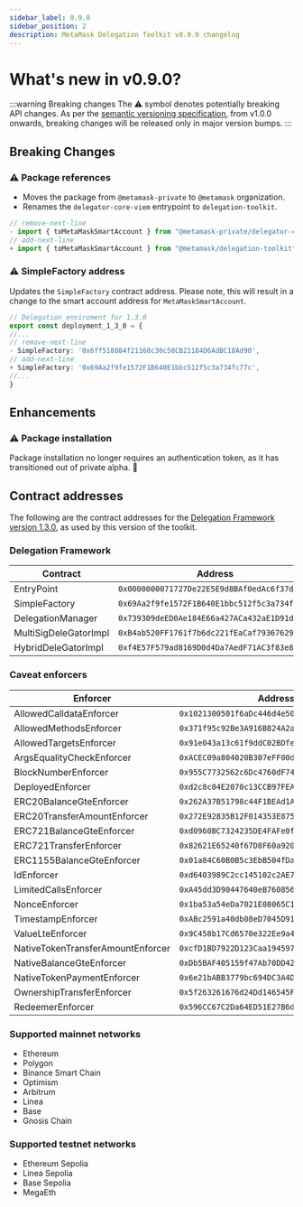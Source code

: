 ```yaml
---
sidebar_label: 0.9.0        
sidebar_position: 2
description: MetaMask Delegation Toolkit v0.9.0 changelog
---
```


# What's new in v0.9.0?

:::warning Breaking changes
The ⚠️ symbol denotes potentially breaking API changes.
As per the [semantic versioning specification](https://semver.org/#spec-item-4), from v1.0.0 onwards,
breaking changes will be released only in major version bumps.
:::

## Breaking Changes

### ⚠️ Package references

- Moves the package from `@metamask-private` to `@metamask` organization. 
- Renames the `delegator-core-viem` entrypoint to `delegation-toolkit`.

```typescript
// remove-next-line
- import { toMetaMaskSmartAccount } from "@metamask-private/delegator-core-viem";
// add-next-line
+ import { toMetaMaskSmartAccount } from "@metamask/delegation-toolkit";
```

### ⚠️ SimpleFactory address

Updates the `SimpleFactory` contract address. Please note, this will result in a change to the smart account address for `MetaMaskSmartAccount`. 

```typescript
// Delegation enviroment for 1.3.0
export const deployment_1_3_0 = {
//...
// remove-next-line
- SimpleFactory: '0x6ff518884f21168c30c58CB21184D6AdBC18Ad90',
// add-next-line
+ SimpleFactory: '0x69Aa2f9fe1572F1B640E1bbc512f5c3a734fc77c',
//...
}

```

## Enhancements

### ⚠️ Package installation

Package installation no longer requires an authentication token, as it has transitioned out of private alpha. 🎉

## Contract addresses

The following are the contract addresses for the
[Delegation Framework version 1.3.0](https://github.com/MetaMask/delegation-framework/blob/v1.3.0/documents/Deployments.md),
as used by this version of the toolkit.

### Delegation Framework

| Contract | Address |
|----------|---------|
| EntryPoint | `0x0000000071727De22E5E9d8BAf0edAc6f37da032` |
| SimpleFactory | `0x69Aa2f9fe1572F1B640E1bbc512f5c3a734fc77c` |
| DelegationManager | `0x739309deED0Ae184E66a427ACa432aE1D91d022e` |
| MultiSigDeleGatorImpl | `0xB4ab520FF1761f7b6dc221fEaCaf79367629Ed12` |
| HybridDeleGatorImpl | `0xf4E57F579ad8169D0d4Da7AedF71AC3f83e8D2b4` |

### Caveat enforcers

| Enforcer | Address |
|----------|---------|
| AllowedCalldataEnforcer | `0x1021300501f6aDc446d4e506053F55a8a63cB1d7` |
| AllowedMethodsEnforcer | `0x371f95c92Be3A916B824A2aE086Ed6db7A6193Fb` |
| AllowedTargetsEnforcer | `0x91e043a13c61f9ddC02BDfe38dCA02A7F5b7Cc88` |
| ArgsEqualityCheckEnforcer | `0xACEC09a804020B307eFF00df9AAfb1Cf656DF9Cf` |
| BlockNumberEnforcer | `0x955C7732562c6Dc4760dF749440f3ab28F46F608` |
| DeployedEnforcer | `0xd2c8c04E2070c13CCB97FEAa25D1915676AAC191` |
| ERC20BalanceGteEnforcer | `0x262A37B51798c44F1BEAd1A076703E4488887b78` |
| ERC20TransferAmountEnforcer | `0x272E92835B12F014353E8754808C67682e9dddFA` |
| ERC721BalanceGteEnforcer | `0xd0960BC7324235DE4FAFe0f2eDCff64313220CC8` |
| ERC721TransferEnforcer | `0x82621E65240f67D8F60a920F709127743A8D20A9` |
| ERC1155BalanceGteEnforcer | `0x01a84C60B0B5c3EbB504fDa60a8236eB7e2D6655` |
| IdEnforcer | `0xd6403989C2cc145102c2AE76E70D1317947ef587` |
| LimitedCallsEnforcer | `0xA45dd3D90447640eB76085637132a74E18b310E3` |
| NonceEnforcer | `0x1ba53a54eDa7021E08065C1C1943bCE91e0FceA3` |
| TimestampEnforcer | `0xABc2591a40db08eD7045D91A29B3DBC33082DB54` |
| ValueLteEnforcer | `0x9C458b17Cd6570e322Ee9a4180b309dAFD08e24C` |
| NativeTokenTransferAmountEnforcer | `0xcfD1BD7922D123Caa194597BF7A0073899a284Df` |
| NativeBalanceGteEnforcer | `0xDb5BAF405159f47Ab70DD424021ef114A450E101` |
| NativeTokenPaymentEnforcer | `0x6e21bABB3779bc694DC3A4DCeB35C1ecC1d9087b` |
| OwnershipTransferEnforcer | `0x5f263261676d24Dd146545F22E485708900B2B83` |
| RedeemerEnforcer | `0x596CC67C2Da64ED51E27B6d61f46e3F687E9182d` |

### Supported mainnet networks
- Ethereum
- Polygon
- Binance Smart Chain
- Optimism
- Arbitrum
- Linea
- Base
- Gnosis Chain

### Supported testnet networks
- Ethereum Sepolia
- Linea Sepolia
- Base Sepolia
- MegaEth